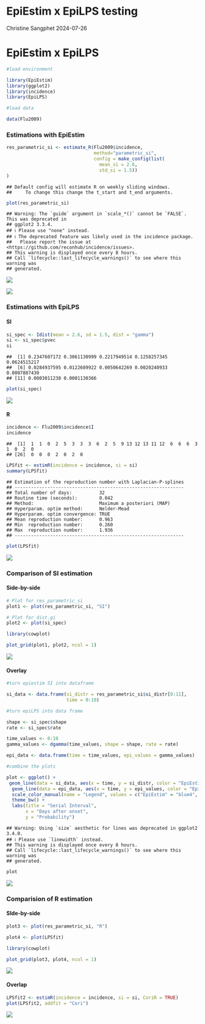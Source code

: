 EpiEstim x EpiLPS testing
================
Christine Sangphet
2024-07-26

# **EpiEstim x EpiLPS**

``` r
#load environment

library(EpiEstim)
library(ggplot2)
library(incidence)
library(EpiLPS)
```

``` r
#load data

data(Flu2009)
```

### **Estimations with EpiEstim**

``` r
res_parametric_si <- estimate_R(Flu2009$incidence, 
                                method="parametric_si",
                                config = make_config(list(
                                  mean_si = 2.6, 
                                  std_si = 1.5))
)
```

    ## Default config will estimate R on weekly sliding windows.
    ##     To change this change the t_start and t_end arguments.

``` r
plot(res_parametric_si)
```

    ## Warning: The `guide` argument in `scale_*()` cannot be `FALSE`. This was deprecated in
    ## ggplot2 3.3.4.
    ## ℹ Please use "none" instead.
    ## ℹ The deprecated feature was likely used in the incidence package.
    ##   Please report the issue at <https://github.com/reconhub/incidence/issues>.
    ## This warning is displayed once every 8 hours.
    ## Call `lifecycle::last_lifecycle_warnings()` to see where this warning was
    ## generated.

![](EpiEstim_EpiLPS_testing_files/figure-gfm/unnamed-chunk-4-1.png)<!-- -->

![](http://127.0.0.1:40939/chunk_output/569F292280961015/463E81E1/c6aj4sgbaz08w/00002c.png?resize=384)

### **Estimations with EpiLPS**

#### SI

``` r
si_spec <- Idist(mean = 2.6, sd = 1.5, dist = "gamma")
si <- si_spec$pvec
si
```

    ##  [1] 0.2347607172 0.3061130999 0.2217949514 0.1258257345 0.0624515217
    ##  [6] 0.0284937595 0.0122689922 0.0050642269 0.0020240933 0.0007887430
    ## [11] 0.0003011238 0.0001130366

``` r
plot(si_spec)
```

![](EpiEstim_EpiLPS_testing_files/figure-gfm/unnamed-chunk-6-1.png)<!-- -->

#### R

``` r
incidence <- Flu2009$incidence$I
incidence
```

    ##  [1]  1  1  0  2  5  3  3  3  6  2  5  9 13 12 13 11 12  6  6  6  3  1  0  2  0
    ## [26]  0  0  0  2  0  2  0

``` r
LPSfit <- estimR(incidence = incidence, si = si)
summary(LPSfit)
```

    ## Estimation of the reproduction number with Laplacian-P-splines 
    ## -------------------------------------------------------------- 
    ## Total number of days:          32 
    ## Routine time (seconds):        0.042 
    ## Method:                        Maximum a posteriori (MAP) 
    ## Hyperparam. optim method:      Nelder-Mead 
    ## Hyperparam. optim convergence: TRUE 
    ## Mean reproduction number:      0.963 
    ## Min  reproduction number:      0.260 
    ## Max  reproduction number:      1.936 
    ## --------------------------------------------------------------

``` r
plot(LPSfit)
```

![](EpiEstim_EpiLPS_testing_files/figure-gfm/unnamed-chunk-9-1.png)<!-- -->

### Comparison of SI estimation

#### Side-by-side

``` r
# Plot for res_parametric_si
plot1 <- plot(res_parametric_si, "SI")

# Plot for dist.gi
plot2 <- plot(si_spec)

library(cowplot)

plot_grid(plot1, plot2, ncol = 1)
```

![](EpiEstim_EpiLPS_testing_files/figure-gfm/unnamed-chunk-10-1.png)<!-- -->

#### Overlay

``` r
#turn epiestim SI into dataframe

si_data <- data.frame(si_distr = res_parametric_si$si_distr[0:11],
                      time = 0:10)

#turn epiLPS into data frame

shape <- si_spec$shape
rate <- si_spec$rate

time_values <- 0:10
gamma_values <- dgamma(time_values, shape = shape, rate = rate)

epi_data <- data.frame(time = time_values, epi_values = gamma_values)

#combine the plots

plot <- ggplot() +
 geom_line(data = si_data, aes(x = time, y = si_distr, color = "EpiEstim"), size = 1) +
  geom_line(data = epi_data, aes(x = time, y = epi_values, color = "EpiLPS"), size = 1) +
  scale_color_manual(name = "Legend", values = c("EpiEstim" = "blue4", "EpiLPS" = "lightblue1")) +
  theme_bw() +
  labs(title = "Serial Interval",
       x = "Days after onset",
       y = "Probability")
```

    ## Warning: Using `size` aesthetic for lines was deprecated in ggplot2 3.4.0.
    ## ℹ Please use `linewidth` instead.
    ## This warning is displayed once every 8 hours.
    ## Call `lifecycle::last_lifecycle_warnings()` to see where this warning was
    ## generated.

``` r
plot
```

![](EpiEstim_EpiLPS_testing_files/figure-gfm/unnamed-chunk-11-1.png)<!-- -->

### Comparision of R estimation

#### SIde-by-side

``` r
plot3 <- plot(res_parametric_si, "R")

plot4 <- plot(LPSfit)

library(cowplot)

plot_grid(plot3, plot4, ncol = 1)
```

![](EpiEstim_EpiLPS_testing_files/figure-gfm/unnamed-chunk-12-1.png)<!-- -->

#### Overlap

``` r
LPSfit2 <- estimR(incidence = incidence, si = si, CoriR = TRUE)
plot(LPSfit2, addfit = "Cori")
```

![](EpiEstim_EpiLPS_testing_files/figure-gfm/unnamed-chunk-13-1.png)<!-- -->
